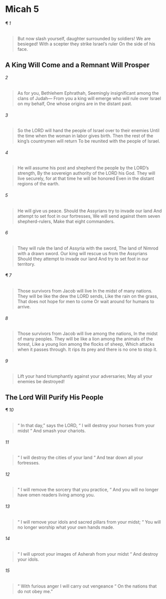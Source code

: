 # Micah 5
###### ¶ 1
>  But now slash yourself, daughter surrounded by soldiers!
> We are besieged!
> With a scepter they strike Israel’s ruler
> On the side of his face.
## A King Will Come and a Remnant Will Prosper
###### 2
>  As for you, Bethlehem Ephrathah,
> Seemingly insignificant among the clans of Judah—
> From you a king will emerge who will rule over Israel on my behalf,
> One whose origins are in the distant past.
###### 3
> So the LORD will hand the people of Israel over to their enemies
> Until the time when the woman in labor gives birth.
> Then the rest of the king’s countrymen will return
> To be reunited with the people of Israel.
###### 4
> He will assume his post and shepherd the people by the LORD’s strength,
> By the sovereign authority of the LORD his God.
> They will live securely, for at that time he will be honored
> Even in the distant regions of the earth.
###### 5
> He will give us peace.
> Should the Assyrians try to invade our land
> And attempt to set foot in our fortresses,
> We will send against them seven shepherd-rulers,
> Make that eight commanders.
###### 6
> They will rule the land of Assyria with the sword,
> The land of Nimrod with a drawn sword.
> Our king will rescue us from the Assyrians
> Should they attempt to invade our land
> And try to set foot in our territory.
###### ¶ 7
> Those survivors from Jacob will live
> In the midst of many nations.
> They will be like the dew the LORD sends,
> Like the rain on the grass,
> That does not hope for men to come
> Or wait around for humans to arrive.
###### 8
> Those survivors from Jacob will live among the nations,
> In the midst of many peoples.
> They will be like a lion among the animals of the forest,
> Like a young lion among the flocks of sheep,
> Which attacks when it passes through.
> It rips its prey and there is no one to stop it.
###### 9
> Lift your hand triumphantly against your adversaries;
> May all your enemies be destroyed!
## The Lord Will Purify His People
###### ¶ 10
>  “ In that day,” says the LORD,
>  “ I will destroy your horses from your midst
>  “ And smash your chariots.
###### 11
>  “ I will destroy the cities of your land
>  “ And tear down all your fortresses.
###### 12
>  “ I will remove the sorcery that you practice,
>  “ And you will no longer have omen readers living among you.
###### 13
>  “ I will remove your idols and sacred pillars from your midst;
>  “ You will no longer worship what your own hands made.
###### 14
>  “ I will uproot your images of Asherah from your midst
>  “ And destroy your idols.
###### 15
>  “ With furious anger I will carry out vengeance
>  “ On the nations that do not obey me.”
